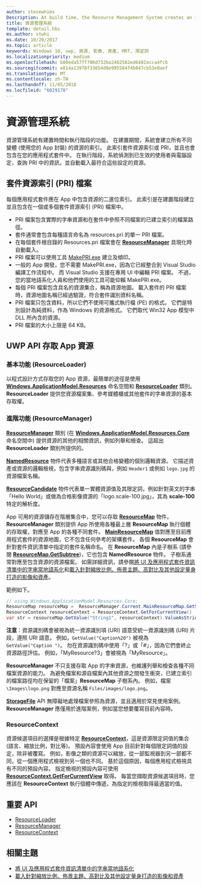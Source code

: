 ```yaml
---
author: stevewhims
Description: At build time, the Resource Management System creates an index of all the different variants of the resources that are packaged up with your app. At run-time, the system detects the user and machine settings that are in effect and loads the resources that are the best match for those settings.
title: 資源管理系統
template: detail.hbs
ms.author: stwhi
ms.date: 10/20/2017
ms.topic: article
keywords: Windows 10, uwp, 資源, 影像, 資產, MRT, 限定詞
ms.localizationpriority: medium
ms.openlocfilehash: b80eda57ff700d732ba2402582ed6402acca4fc6
ms.sourcegitcommit: e814a13978f33654d8e995584f4b047cb53e0aef
ms.translationtype: MT
ms.contentlocale: zh-TW
ms.lasthandoff: 11/05/2018
ms.locfileid: "6029178"
---
```

# <a name="resource-management-system"></a>資源管理系統
資源管理系統有建置時間和執行階段的功能。 在建置期間，系統會建立所有不同變體 (使用您的 App 封裝) 的資源的索引。 此索引套件資源索引或 PRI，並且也會包含在您的應用程式套件中。 在執行階段，系統偵測到已生效的使用者與電腦設定，查詢 PRI 中的資訊，並自動載入最符合這些設定的資源。

## <a name="package-resource-index-pri-file"></a>套件資源索引 (PRI) 檔案
每個應用程式套件應在 App 中包含資源的二進位索引。 此索引是在建置階段建立並且包含在一個或多個套件資源索引 (PRI) 檔案中。

- PRI 檔案包含實際的字串資源和在套件中參照不同檔案的已建立索引的檔案路徑。
- 套件通常會包含每種語言命名為 resources.pri 的單一 PRI 檔案。
- 在每個套件根目錄的 Resources.pri 檔案會在 [**ResourceManager**](/uwp/api/windows.applicationmodel.resources.core.resourcemanager?branch=live) 具現化時自動載入。
- PRI 檔案可以使用工具 [MakePRI.exe](compile-resources-manually-with-makepri.md) 建立及傾印。
- 一般的 App 開發，您不需要 MakePRI.exe，因為它已經整合到 Visual Studio 編譯工作流程中。 而 Visual Studio 支援在專用 UI 中編輯 PRI 檔案。 不過，您的當地語系化人員和他們使用的工具可能仰賴 MakePRI.exe。
- 每個 PRI 檔案包含具名的資源集合，稱為資源地圖。 載入套件的 PRI 檔案時，資源地圖名稱已經過驗證，符合套件識別資料名稱。
- PRI 檔案只包含資料，所以它們不使用可攜式執行檔 (PE) 的格式。 它們是特別設計為純資料，作為 Windows 的資源格式。 它們取代 Win32 App 模型中 DLL 所內含的資源。
- PRI 檔案的大小上限是 64 KB。

## <a name="uwp-api-access-to-app-resources"></a>UWP API 存取 App 資源

### <a name="basic-functionality-resourceloader"></a>基本功能 (ResourceLoader)
以程式設計方式存取您的 App 資源，最簡單的途徑是使用 [**Windows.ApplicationModel.Resources**](/uwp/api/windows.applicationmodel.resources?branch=live) 命名空間和 [**ResourceLoader**](/uwp/api/windows.applicationmodel.resources.resourceloader?branch=live) 類別。 **ResourceLoader** 提供您資源檔案集、參考媒體櫃或其他套件的字串資源的基本存取權。

### <a name="advanced-functionality-resourcemanager"></a>進階功能 (ResourceManager)
[**ResourceManager**](/uwp/api/windows.applicationmodel.resources.core.resourcemanager?branch=live) 類別 (在 [**Windows.ApplicationModel.Resources.Core**](/uwp/api/windows.applicationmodel.resources.core?branch=live) 命名空間中) 提供資源的其他的相關資訊，例如列舉和檢查。 這超出 **ResourceLoader** 類別所提供的。

[**NamedResource**](/uwp/api/windows.applicationmodel.resources.core.namedresource?branch=live) 物件代表多種語言或其他合格變體的個別邏輯資源。 它描述資產或資源的邏輯檢視，包含字串資源識別碼與，例如 `Header1` 或例如 `logo.jpg` 的資源檔案名稱。

[**ResourceCandidate**](/uwp/api/windows.applicationmodel.resources.core.resourcecandidate?branch=live) 物件代表單一實體資源值及其限定詞，例如針對英文的字串「Hello World」或做為合格影像資源的「logo.scale-100.jpg」，其為 **scale-100** 特定的解析度。

App 可用的資源儲存在階層集合中，您可以存取 [**ResourceMap**](/uwp/api/windows.applicationmodel.resources.core.resourcemap?branch=live) 物件。 **ResourceManager** 類別提供 App 所使用各種最上層 **ResourceMap** 執行個體的存取權，對應至 App 的各種不同套件。 [**MainResourceMap**](/uwp/api/windows.applicationmodel.resources.core.resourcemanager.MainResourceMap) 值對應至目前應用程式套件的資源地圖，它不包含任何參考的架構套件。 各個 **ResourceMap** 會針對套件資訊清單中指定的套件名稱命名。 在 **ResourceMap** 內是子樹系 (請參閱 [**ResourceMap.GetSubtree**](/uwp/api/windows.applicationmodel.resources.core.resourcemap.getsubtree?branch=live))，它也包含 **NamedResource** 物件。 子樹系通常對應至包含資源的資源檔案。 如需詳細資訊，請參閱[將 UI 及應用程式套件資訊清單中的字串當地語系化](localize-strings-ui-manifest.md)和[載入針對縮放比例、佈景主題、高對比及其他設定量身打造的影像和資產](images-tailored-for-scale-theme-contrast.md)。

範例如下。

```csharp
// using Windows.ApplicationModel.Resources.Core;
ResourceMap resourceMap =  ResourceManager.Current.MainResourceMap.GetSubtree("Resources");
ResourceContext resourceContext = ResourceContext.GetForCurrentView()
var str = resourceMap.GetValue("String1", resourceContext).ValueAsString;
```

**注意**：資源識別碼會被視為統一資源識別項 (URI) 語意受統一資源識別碼 (URI) 片段，遵照 URI 語意。 例如，`GetValue("Caption%20")` 被視為 `GetValue("Caption ")`。 勿在資源識別碼中使用「?」或「#」，因為它們會終止資源路徑評估。 例如，「MyResource?3」會被視為「MyResource」。

**ResourceManager** 不只支援存取 App 的字串資源，也維護列舉和檢查各種不同檔案資源的能力。 為避免檔案和源自檔案內其他資源之間發生衝突，已建立索引的檔案路徑均在保留的「檔案」**ResourceMap** 子樹系內。 例如，檔案 `\Images\logo.png` 對應至資源名稱 `Files/images/logo.png`。

[**StorageFile**](/uwp/api/Windows.Storage.StorageFile?branch=live) API 無障礙地處理檔案參照為資源，並且適用於常見使用案例。 **ResourceManager** 應僅用於進階案例，例如當您想要覆寫目前內容時。

### <a name="resourcecontext"></a>ResourceContext
資源候選項目的選擇是根據特定 [**ResourceContext**](/uwp/api/Windows.ApplicationModel.Resources.Core.ResourceContext?branch=live)，這是資源限定詞值的集合 (語言、縮放比例，對比等)。 預設內容會使用 App 目前針對每個限定詞值的設定，除非被覆寫。 例如，影像之類的資源可以縮放，從一部監視器到另一部都不同，從一個應用程式檢視到另一個也不同。 基於這個原因，每個應用程式檢視具有不同的預設內容。 指定檢視的預設內容可使用 [**ResourceContext.GetForCurrentView**](/uwp/api/windows.applicationmodel.resources.core.resourcecontext.GetForCurrentView) 取得。 每當您擷取資源候選項目時，您應該在 **ResourceContext** 執行個體中傳遞，為指定的檢視取得最適當的值。

## <a name="important-apis"></a>重要 API
* [ResourceLoader](/uwp/api/windows.applicationmodel.resources.resourceloader?branch=live)
* [ResourceManager](/uwp/api/windows.applicationmodel.resources.core.resourcemanager?branch=live)
* [ResourceContext](/uwp/api/windows.applicationmodel.resources.core.resourcecontext?branch=live)

## <a name="related-topics"></a>相關主題
* [將 UI 及應用程式套件資訊清單中的字串當地語系化](localize-strings-ui-manifest.md)
* [載入針對縮放比例、佈景主題、高對比及其他設定量身打造的影像和資產](images-tailored-for-scale-theme-contrast.md)
